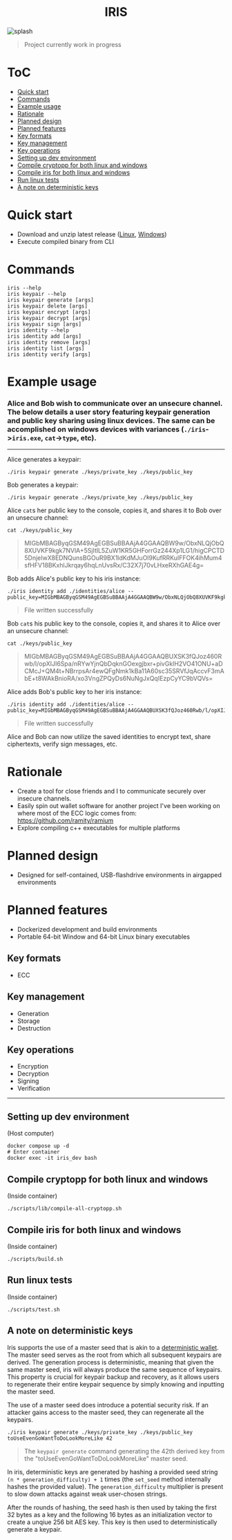 <h1 align="center">IRIS</h1>

![splash](assets/splash.png)

> Project currently work in progress

# ToC

- [Quick start](#quick-start)
- [Commands](#commands)
- [Example usage](#example-usage)
- [Rationale](#rationale)
- [Planned design](#planned-design)
- [Planned features](#planned-features)
- [Key formats](#key-formats)
- [Key management](#key-management)
- [Key operations](#key-operations)
- [Setting up dev environment](#setting-up-dev-environment)
- [Compile cryptopp for both linux and windows](#compile-cryptopp-for-both-linux-and-windows)
- [Compile iris for both linux and windows](#compile-iris-for-both-linux-and-windows)
- [Run linux tests](#run-linux-tests)
- [A note on deterministic keys](#a-note-on-deterministic-keys)

# Quick start

- Download and unzip latest release ([Linux](https://github.com/ramity/iris/releases/download/v0.1.0/linux-64.zip), [Windows](https://github.com/ramity/iris/releases/download/v0.1.0/windows-64.zip))
- Execute compiled binary from CLI

# Commands

```
iris --help
iris keypair --help
iris keypair generate [args]
iris keypair delete [args]
iris keypair encrypt [args]
iris keypair decrypt [args]
iris keypair sign [args]
iris identity --help
iris identity add [args]
iris identity remove [args]
iris identity list [args]
iris identity verify [args]
```

# Example usage

### Alice and Bob wish to communicate over an unsecure channel. The below details a user story featuring keypair generation and public key sharing using linux devices. The same can be accomplished on windows devices with variances (`./iris`->`iris.exe`, `cat`->`type`, etc).

---

Alice generates a keypair:
```
./iris keypair generate ./keys/private_key ./keys/public_key
```

Bob generates a keypair:
```
./iris keypair generate ./keys/private_key ./keys/public_key
```

Alice `cat`s her public key to the console, copies it, and shares it to Bob over an unsecure channel:

```
cat ./keys/public_key
```
> MIGbMBAGByqGSM49AgEGBSuBBAAjA4GGAAQBW9w/ObxNLQjObQ8XUVKF9kgk7NVlA+5SjItlL5ZuW1KR5GHForrGz244Xp1LG1/higCPCTD5DnjeIwX8EDNQunsBGOuR9BX1ldKdMJuOl9KufRRKuIFFOK4ihMum4sfHFV18BKxhlJkrqay6hqLnUvsRx/C32X7j70vLHxeRXhGAE4g=

Bob adds Alice's public key to his iris instance:

```
./iris identity add ./identities/alice --public_key=MIGbMBAGByqGSM49AgEGBSuBBAAjA4GGAAQBW9w/ObxNLQjObQ8XUVKF9kgk7NVlA+5SjItlL5ZuW1KR5GHForrGz244Xp1LG1/higCPCTD5DnjeIwX8EDNQunsBGOuR9BX1ldKdMJuOl9KufRRKuIFFOK4ihMum4sfHFV18BKxhlJkrqay6hqLnUvsRx/C32X7j70vLHxeRXhGAE4g=
```

> File written successfully

Bob `cat`s his public key to the console, copies it, and shares it to Alice over an unsecure channel:

```
cat ./keys/public_key
```

> MIGbMBAGByqGSM49AgEGBSuBBAAjA4GGAAQBUXSK3fQJoz460Rwb/l/opXIJI6Spa/nRYwYjnQbDqknGOexgjbxr+pivGkIH2VO41ONU+aDCMcJ+QM4t+NBrrpsAr4ewQFgNmk1kBa11A60sc35SRVfJqAccvF3mAbE+t8WAkBnioRA/xo3VngZPQyDs6NuNgJxQqIEzpCyYC9bVQVs=

Alice adds Bob's public key to her iris instance:

```
./iris identity add ./identities/alice --public_key=MIGbMBAGByqGSM49AgEGBSuBBAAjA4GGAAQBUXSK3fQJoz460Rwb/l/opXIJI6Spa/nRYwYjnQbDqknGOexgjbxr+pivGkIH2VO41ONU+aDCMcJ+QM4t+NBrrpsAr4ewQFgNmk1kBa11A60sc35SRVfJqAccvF3mAbE+t8WAkBnioRA/xo3VngZPQyDs6NuNgJxQqIEzpCyYC9bVQVs
```

> File written successfully

Alice and Bob can now utilize the saved identities to encrypt text, share ciphertexts, verify sign messages, etc.

# Rationale

- Create a tool for close friends and I to communicate securely over insecure channels.
- Easily spin out wallet software for another project I've been working on where most of the ECC logic comes from: https://github.com/ramity/ramium
- Explore compiling c++ executables for multiple platforms

# Planned design

- Designed for self-contained, USB-flashdrive environments in airgapped environments

# Planned features

- Dockerized development and build environments
- Portable 64-bit Window and 64-bit Linux binary executables

## Key formats
- ECC

## Key management
- Generation
- Storage
- Destruction

## Key operations
- Encryption
- Decryption
- Signing
- Verification

---

## Setting up dev environment
(Host computer)
```
docker compose up -d
# Enter container
docker exec -it iris_dev bash
```

## Compile cryptopp for both linux and windows

(Inside container)
```
./scripts/lib/compile-all-cryptopp.sh
```

## Compile iris for both linux and windows

(Inside container)
```
./scripts/build.sh
```

## Run linux tests

(Inside container)
```
./scripts/test.sh
```

## A note on deterministic keys

Iris supports the use of a master seed that is akin to a [deterministic wallet](https://en.bitcoin.it/wiki/Deterministic_wallet). The master seed serves as the root from which all subsequent keypairs are derived. The generation process is deterministic, meaning that given the same master seed, iris will always produce the same sequence of keypairs. This property is crucial for keypair backup and recovery, as it allows users to regenerate their entire keypair sequence by simply knowing and inputting the master seed.

The use of a master seed does introduce a potential security risk. If an attacker gains access to the master seed, they can regenerate all the keypairs.

```
./iris keypair generate ./keys/private_key ./keys/public_key toUseEvenGoWantToDoLookMoreLike 42
```

> The `keypair generate` command generating the 42th derived key from the "toUseEvenGoWantToDoLookMoreLike" master seed.

In iris, deterministic keys are generated by hashing a provided seed string `(n * generation_difficulty) + 1` times (the `set_seed` method internally hashes the provided value). The `generation_difficulty` multiplier is present to slow down attacks against weak user-chosen strings.

After the rounds of hashing, the seed hash is then used by taking the first 32 bytes as a key and the following 16 bytes as an initialization vector to create a unqiue 256 bit AES key. This key is then used to deterministically generate a keypair.
